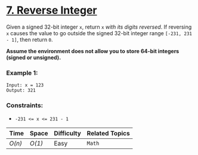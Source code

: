 # [7. Reverse Integer](https://leetcode.com/problems/reverse-integer/)

Given a signed 32-bit integer `x`, return `x` _with its digits reversed_. If reversing `x` causes the value to go outside the signed 32-bit integer range `[-231, 231 - 1]`, then return `0`.

**Assume the environment does not allow you to store 64-bit integers (signed or unsigned).**

### Example 1:

```
Input: x = 123
Output: 321
```

### Constraints:

- `-231 <= x <= 231 - 1`

| Time   | Space  | Difficulty | Related Topics |
| ------ | ------ | ---------- | -------------- |
| _O(n)_ | _O(1)_ | Easy       | `Math`         |
